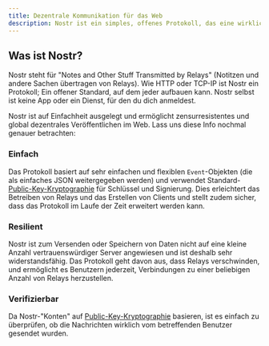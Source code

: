```yaml
---
title: Dezentrale Kommunikation für das Web
description: Nostr ist ein simples, offenes Protokoll, das eine wirklich zensurresistente und globale Wert-für-Wert-Veröffentlichung (engl. "[value-for-value](https://value4value.info/)") im Web ermöglicht.
---
```


## Was ist Nostr?

Nostr steht für "Notes and Other Stuff Transmitted by Relays" (Notitzen und andere Sachen übertragen von Relays). Wie HTTP oder TCP-IP ist Nostr ein Protokoll; Ein offener Standard, auf dem jeder aufbauen kann. Nostr selbst ist keine App oder ein Dienst, für den du dich anmeldest.

Nostr ist auf Einfachheit ausgelegt und ermöglicht zensurresistentes und global dezentrales Veröffentlichen im Web. Lass uns diese Info nochmal genauer betrachten:

### Einfach

Das Protokoll basiert auf sehr einfachen und flexiblen `Event`-Objekten (die als einfaches JSON weitergegeben werden) und verwendet Standard-[Public-Key-Kryptographie](https://de.wikipedia.org/wiki/Asymmetrisches_Kryptosystem) für Schlüssel und Signierung. Dies erleichtert das Betreiben von Relays und das Erstellen von Clients und stellt zudem sicher, dass das Protokoll im Laufe der Zeit erweitert werden kann.

### Resilient

Nostr ist zum Versenden oder Speichern von Daten nicht auf eine kleine Anzahl vertrauenswürdiger Server angewiesen und ist deshalb sehr widerstandsfähig. Das Protokoll geht davon aus, dass Relays verschwinden, und ermöglicht es Benutzern jederzeit, Verbindungen zu einer beliebigen Anzahl von Relays herzustellen.

### Verifizierbar

Da Nostr-"Konten" auf [Public-Key-Kryptographie](https://de.wikipedia.org/wiki/Asymmetrisches_Kryptosystem) basieren, ist es einfach zu überprüfen, ob die Nachrichten wirklich vom betreffenden Benutzer gesendet wurden.

